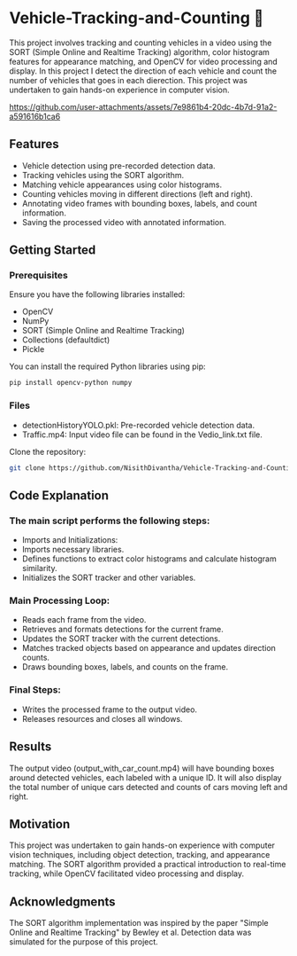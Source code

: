 # Vehicle-Tracking-and-Counting 🚗
This project involves tracking and counting vehicles in a video using the SORT (Simple Online and Realtime Tracking) algorithm, color histogram features for appearance matching, and OpenCV for video processing and display. In this project I detect the direction of each vehicle and count the number of vehicles that goes in each dierection. This project was undertaken to gain hands-on experience in computer vision.



https://github.com/user-attachments/assets/7e9861b4-20dc-4b7d-91a2-a591616b1ca6





## Features

- Vehicle detection using pre-recorded detection data.
- Tracking vehicles using the SORT algorithm.
- Matching vehicle appearances using color histograms.
- Counting vehicles moving in different directions (left and right).
- Annotating video frames with bounding boxes, labels, and count information.
- Saving the processed video with annotated information.

## Getting Started

### Prerequisites

Ensure you have the following libraries installed:

- OpenCV
- NumPy
- SORT (Simple Online and Realtime Tracking)
- Collections (defaultdict)
- Pickle

You can install the required Python libraries using pip:

```bash
pip install opencv-python numpy
```

### Files

- detectionHistoryYOLO.pkl: Pre-recorded vehicle detection data.
- Traffic.mp4: Input video file can be found in the Vedio_link.txt file.


Clone the repository:
```bash
git clone https://github.com/NisithDivantha/Vehicle-Tracking-and-Counting.git
```

## Code Explanation
### The main script performs the following steps:

- Imports and Initializations:
- Imports necessary libraries.
- Defines functions to extract color histograms and calculate histogram similarity.
- Initializes the SORT tracker and other variables.

### Main Processing Loop:
- Reads each frame from the video.
- Retrieves and formats detections for the current frame.
- Updates the SORT tracker with the current detections.
- Matches tracked objects based on appearance and updates direction counts.
- Draws bounding boxes, labels, and counts on the frame.

### Final Steps:
- Writes the processed frame to the output video.
- Releases resources and closes all windows.

## Results
The output video (output_with_car_count.mp4) will have bounding boxes around detected vehicles, each labeled with a unique ID. It will also display the total number of unique cars detected and counts of cars moving left and right.

## Motivation
This project was undertaken to gain hands-on experience with computer vision techniques, including object detection, tracking, and appearance matching. The SORT algorithm provided a practical introduction to real-time tracking, while OpenCV facilitated video processing and display.


## Acknowledgments
The SORT algorithm implementation was inspired by the paper "Simple Online and Realtime Tracking" by Bewley et al.
Detection data was simulated for the purpose of this project.
